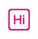 <svg t="1694753018645" class="icon" viewBox="0 0 1024 1024" version="1.1" xmlns="http://www.w3.org/2000/svg" p-id="1903" width="50" height="50"><path d="M840.834 64.951c66.098 0 119.471 50.204 119.44 112.112V848.84c0 62.02-53.462 112.112-119.44 112.112H183.715c-66.096 0-119.44-50.205-119.44-112.14V177.063c0-62.02 53.463-112.112 119.44-112.112h657.12z m55.44 749.797v-603.62c0-45.367-39.67-82.177-88.851-82.177H217.126c-49.093 0-88.851 37.056-88.851 82.177v603.62c0 45.394 39.67 82.203 88.851 82.203h590.297c49.064 0 88.852-37.056 88.852-82.203zM366.275 474h164a8 8 0 0 0 8-8V348.951c0-17.673 14.327-32 32-32 17.674 0 32 14.327 32 32v328c0 17.673-14.326 32-32 32-17.673 0-32-14.327-32-32V546a8 8 0 0 0-8-8h-164a8 8 0 0 0-8 8v130.951c0 17.673-14.326 32-32 32-17.673 0-32-14.327-32-32v-328c0-17.673 14.327-32 32-32 17.674 0 32 14.327 32 32V466a8 8 0 0 0 8 8z m332-45.049c17.674 0 32 14.327 32 32v216c0 17.673-14.326 32-32 32-17.673 0-32-14.327-32-32v-216c0-17.673 14.327-32 32-32z m0-112c17.674 0 32 14.327 32 32v24c0 17.673-14.326 32-32 32-17.673 0-32-14.327-32-32v-24c0-17.673 14.327-32 32-32z" fill="#d4237a" p-id="1904"></path></svg>